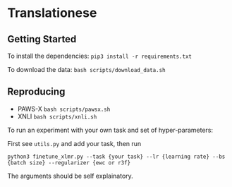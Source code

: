 # Translationese

## Getting Started
To install the dependencies: `pip3 install -r requirements.txt`

To download the data: `bash scripts/download_data.sh`

## Reproducing
- PAWS-X `bash scripts/pawsx.sh`
- XNLI `bash scripts/xnli.sh`

To run an experiment with your own task and set of hyper-parameters:

First see `utils.py` and add your task, then run

`python3 finetune_xlmr.py --task {your task} --lr {learning rate} --bs {batch size} --regularizer {ewc or r3f}`

The arguments should be self explainatory.
